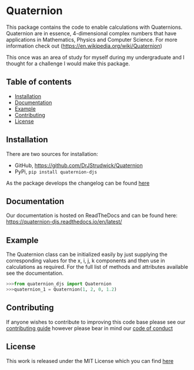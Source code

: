 # Quaternion

This package contains the code to enable calculations with Quaternions. Quaternion are in essence, 4-dimensional complex numbers that have applications in Mathematics, Physics and Computer Science. For more information check out (<https://en.wikipedia.org/wiki/Quaternion>)

This once was an area of study for myself during my undergraduate and I thought for a challenge I would make this package.

## Table of contents

- [Installation](#installation)
- [Documentation](#documentation)
- [Example](#example)
- [Contributing](#contributing)
- [License](#license)

## Installation

There are two sources for installation:

- GitHub, <https://github.com/DrJStrudwick/Quaternion>
- PyPi, ```pip install quaternion-djs```

As the package develops the changelog can be found [here](CHANGELOG.md)

## Documentation

Our documentation is hosted on ReadTheDocs and can be found here: <https://quaternion-djs.readthedocs.io/en/latest/>

## Example

The Quaternion class can be initialized easily by just supplying the corresponding values for the x, i, j, k components and then use in calculations as required. For the full list of methods and attributes available see the documentation.

```python
>>>from quaternion_djs import Quaternion
>>>quaternion_1 = Quaternion(1, 2, 0, 1.2)
```

## Contributing

If anyone wishes to contribute to improving this code base please see our [contributing guide](CONTRIBUTING.md) however please bear in mind our [code of conduct](CODE_OF_CONDUCT.md)

## License

This work is released under the MIT License which you can find [here](LICENSE)
